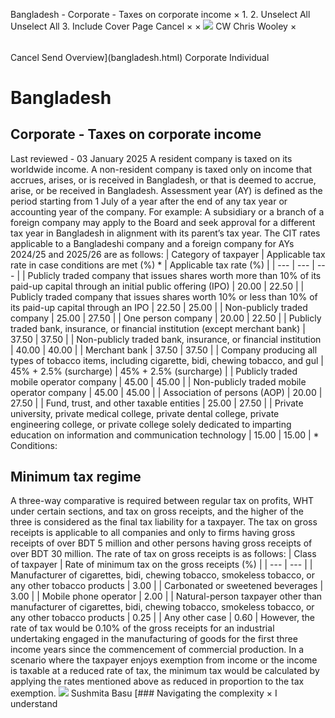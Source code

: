 Bangladesh - Corporate - Taxes on corporate income
×
1.
2.
Unselect All
Unselect All
3.
Include Cover Page
Cancel
×
×
![](-/media/world-wide-tax-summaries/attachments/global---chris-wooley.ashx%3Frev=ac5e5f3223b34096b1afc2a6009c7320&revision=ac5e5f32-23b3-4096-b1af-c2a6009c7320&hash=859B7ADC84DC2CBEC9760E9E6EE7DE6D0A8BFCDF)
CW
Chris Wooley
×
######
Cancel
Send
Overview](bangladesh.html)
Corporate
Individual
# Bangladesh
## Corporate - Taxes on corporate income
Last reviewed - 03 January 2025
A resident company is taxed on its worldwide income. A non-resident company is taxed only on income that accrues, arises, or is received in Bangladesh, or that is deemed to accrue, arise, or be received in Bangladesh.
Assessment year (AY) is defined as the period starting from 1 July of a year after the end of any tax year or accounting year of the company.
For example:
A subsidiary or a branch of a foreign company may apply to the Board and seek approval for a different tax year in Bangladesh in alignment with its parent’s tax year.
The CIT rates applicable to a Bangladeshi company and a foreign company for AYs 2024/25 and 2025/26 are as follows:
| Category of taxpayer | Applicable tax rate in case conditions are met (%) \* | Applicable tax rate (%) |
| --- | --- | --- |
| Publicly traded company that issues shares worth more than 10% of its paid-up capital through an initial public offering (IPO) | 20.00 | 22.50 |
| Publicly traded company that issues shares worth 10% or less than 10% of its paid-up capital through an IPO | 22.50 | 25.00 |
| Non-publicly traded company | 25.00 | 27.50 |
| One person company | 20.00 | 22.50 |
| Publicly traded bank, insurance, or financial institution (except merchant bank) | 37.50 | 37.50 |
| Non-publicly traded bank, insurance, or financial institution | 40.00 | 40.00 |
| Merchant bank | 37.50 | 37.50 |
| Company producing all types of tobacco items, including cigarette, bidi, chewing tobacco, and gul | 45% + 2.5% (surcharge) | 45% + 2.5% (surcharge) |
| Publicly traded mobile operator company | 45.00 | 45.00 |
| Non-publicly traded mobile operator company | 45.00 | 45.00 |
| Association of persons (AOP) | 20.00 | 27.50 |
| Fund, trust, and other taxable entities | 25.00 | 27.50 |
| Private university, private medical college, private dental college, private engineering college, or private college solely dedicated to imparting education on information and communication technology | 15.00 | 15.00 |
\* Conditions:
## Minimum tax regime
A three-way comparative is required between regular tax on profits, WHT under certain sections, and tax on gross receipts, and the higher of the three is considered as the final tax liability for a taxpayer.
The tax on gross receipts is applicable to all companies and only to firms having gross receipts of over BDT 5 million and other persons having gross receipts of over BDT 30 million.
The rate of tax on gross receipts is as follows:
| Class of taxpayer | Rate of minimum tax on the gross receipts (%) |
| --- | --- |
| Manufacturer of cigarettes, bidi, chewing tobacco, smokeless tobacco, or any other tobacco products | 3.00 |
| Carbonated or sweetened beverages | 3.00 |
| Mobile phone operator | 2.00 |
| Natural-person taxpayer other than manufacturer of cigarettes, bidi, chewing tobacco, smokeless tobacco, or any other tobacco products | 0.25 |
| Any other case | 0.60 |
However, the rate of tax would be 0.10% of the gross receipts for an industrial undertaking engaged in the manufacturing of goods for the first three income years since the commencement of commercial production.
In a scenario where the taxpayer enjoys exemption from income or the income is taxable at a reduced rate of tax, the minimum tax would be calculated by applying the rates mentioned above as reduced in proportion to the tax exemption.
![](-/media/world-wide-tax-summaries/bangladeshsushmita-basubangladesh--sushmita-basujpg20250113114214915.ashx%3Frev=de922f0a89ef4d1298e694d51cdefed9&revision=de922f0a-89ef-4d12-98e6-94d51cdefed9&hash=262C39843AED138AABF1E53E9460F30F4A2C8A92)
Sushmita Basu
[### Navigating the complexity
×
I understand